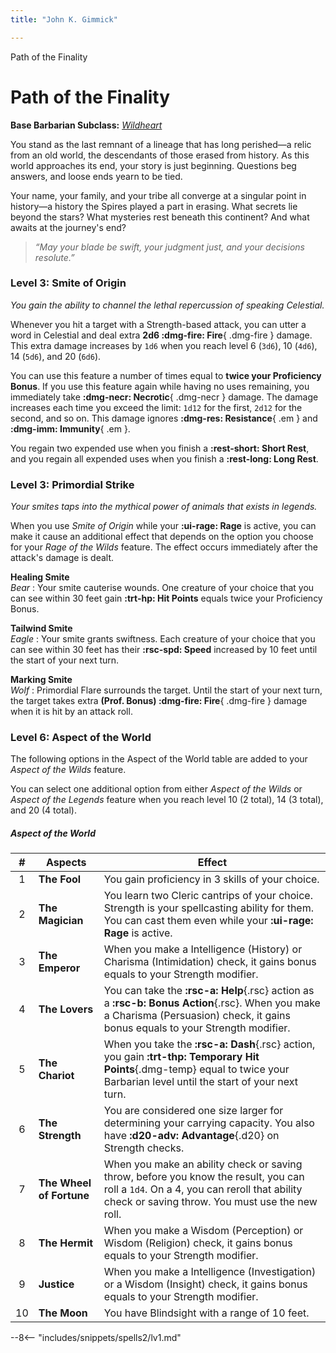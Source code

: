 ```yaml
---
title: "John K. Gimmick"

---
```


<p style="display:none">

Path of the Finality

</p>

# Path of the Finality

**Base Barbarian Subclass:** *[Wildheart](../../class/barbarian/wild-heart.md)*

You stand as the last remnant of a lineage that has long perished—a relic from an old world, the descendants of those erased from history. As this world approaches its end, your story is just beginning. Questions beg answers, and loose ends yearn to be tied.

Your name, your family, and your tribe all converge at a singular point in history—a history the Spires played a part in erasing. What secrets lie beyond the stars? What mysteries rest beneath this continent? And what awaits at the journey's end?

> *“May your blade be swift, your judgment just, and your decisions resolute.”*

### Level 3: Smite of Origin

*You gain the ability to channel the lethal repercussion of speaking Celestial.* 

Whenever you hit a target with a Strength-based attack, you can utter a word in Celestial and deal extra **2d6 :dmg-fire: Fire**{ .dmg-fire } damage. This extra damage increases by `1d6` when you reach level 6 (`3d6`), 10 (`4d6`), 14 (`5d6`), and 20 (`6d6`). 

You can use this feature a number of times equal to **twice your Proficiency Bonus**. If you use this feature again while having no uses remaining, you immediately take **:dmg-necr: Necrotic**{ .dmg-necr } damage. The damage increases each time you exceed the limit: `1d12` for the first, `2d12` for the second, and so on. This damage ignores **:dmg-res: Resistance**{ .em } and **:dmg-imm: Immunity**{ .em }.

You regain two expended use when you finish a **:rest-short: Short Rest**, and you regain all expended uses when you finish a **:rest-long: Long Rest**.

### Level 3: Primordial Strike

*Your smites taps into the mythical power of animals that exists in legends.*

When you use *Smite of Origin* while your **:ui-rage: Rage** is active, you can make it cause an additional effect that depends on the option you choose for your *Rage of the Wilds* feature. The effect occurs immediately after the attack's damage is dealt.

**Healing Smite** <br>_Bear_
:   Your smite cauterise wounds. One creature of your choice that you can see within 30 feet gain **:trt-hp: Hit Points** equals twice your Proficiency Bonus.

**Tailwind Smite** <br>_Eagle_
:   Your smite grants swiftness. Each creature of your choice that you can see within 30 feet has their **:rsc-spd: Speed** increased by 10 feet until the start of your next turn.

**Marking Smite** <br>_Wolf_
:   Primordial Flare surrounds the target. Until the start of your next turn, the target takes extra **(Prof. Bonus) :dmg-fire: Fire**{ .dmg-fire } damage when it is hit by an attack roll.

### Level 6: Aspect of the World

The following options in the Aspect of the World table are added to your *Aspect of the Wilds* feature.

You can select one additional option from either *Aspect of the Wilds* or *Aspect of the Legends* feature when you reach level 10 (2 total), 14 (3 total), and 20 (4 total). 

##### Aspect of the World

| # | Aspects | Effect |
|:-:|---|---|
| 1 | **The Fool** | You gain proficiency in 3 skills of your choice. |
| 2 | **The Magician** | You learn two Cleric cantrips of your choice. Strength is your spellcasting ability for them. You can cast them even while your **:ui-rage: Rage** is active. | 
| 3 | **The Emperor** | When you make a Intelligence (History) or Charisma (Intimidation) check, it gains bonus equals to your Strength modifier. | 
| 4 | **The Lovers** | You can take the **:rsc-a: Help**{.rsc} action as a **:rsc-b: Bonus Action**{.rsc}. When you make a Charisma (Persuasion) check, it gains bonus equals to your Strength modifier. | 
| 5 | **The Chariot** | When you take the **:rsc-a: Dash**{.rsc} action, you gain **:trt-thp: Temporary Hit Points**{.dmg-temp} equal to twice your Barbarian level until the start of your next turn. | 
| 6 | **The Strength** | You are considered one size larger for determining your carrying capacity. You also have **:d20-adv: Advantage**{.d20} on Strength checks. | 
| 7 | **The Wheel of Fortune** | When you make an ability check or saving throw, before you know the result, you can roll a `1d4`. On a 4, you can reroll that ability check or saving throw. You must use the new roll. | 
| 8 | **The Hermit** | When you make a Wisdom (Perception) or Wisdom (Religion) check, it gains bonus equals to your Strength modifier. | 
| 9 | **Justice** | When you make a Intelligence (Investigation) or a Wisdom (Insight) check, it gains bonus equals to your Strength modifier. | 
| 10 | **The Moon** | You have Blindsight with a range of 10 feet. |

--8<-- "includes/snippets/spells2/lv1.md"